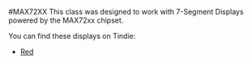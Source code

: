 #MAX72XX
This class was designed to work with 7-Segment Displays powered by the MAX72xx chipset.

You can find these displays on Tindie:

- [Red](https://www.tindie.com/products/rajbex/spi7segdisp856-kit-eight-digit-serial-spi-seven-segment-led-display-red/) 
